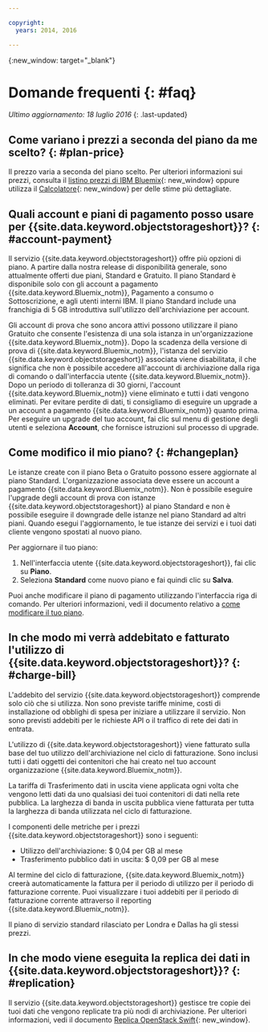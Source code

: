 ```yaml
---

copyright:
  years: 2014, 2016

---
```


{:new_window: target="_blank"}

# Domande frequenti {: #faq} 

*Ultimo aggiornamento: 18 luglio 2016*
{: .last-updated}


## Come variano i prezzi a seconda del piano da me scelto? {: #plan-price}
Il prezzo varia a seconda del piano scelto. Per ulteriori informazioni sui prezzi, consulta il [listino prezzi di IBM Bluemix](https://console.ng.bluemix.net/pricing/){: new_window} oppure utilizza il [Calcolatore](https://console.ng.bluemix.net/?direct=classic/#/pricing/cloudOEPaneId=pricing&paneId=pricingSheet){: new_window} per delle stime più dettagliate.


## Quali account e piani di pagamento posso usare per {{site.data.keyword.objectstorageshort}}? {: #account-payment}
Il servizio {{site.data.keyword.objectstorageshort}} offre più opzioni di piano. A partire dalla nostra release di disponibilità generale, sono attualmente offerti due piani, Standard e Gratuito. Il piano Standard è disponibile solo con gli account a pagamento {{site.data.keyword.Bluemix_notm}}, Pagamento a consumo o Sottoscrizione, e agli utenti interni IBM. Il piano Standard include una franchigia di 5 GB introduttiva sull'utilizzo dell'archiviazione per account.

Gli account di prova che sono ancora attivi possono utilizzare il piano Gratuito che consente l'esistenza di una sola istanza in un'organizzazione {{site.data.keyword.Bluemix_notm}}. Dopo la scadenza della versione di prova di {{site.data.keyword.Bluemix_notm}}, l'istanza del servizio {{site.data.keyword.objectstorageshort}} associata viene
disabilitata, il che significa che non è possibile accedere all'account di archiviazione dalla riga di comando o dall'interfaccia utente {{site.data.keyword.Bluemix_notm}}. Dopo un periodo di tolleranza di 30 giorni, l'account {{site.data.keyword.Bluemix_notm}} viene eliminato e tutti i dati vengono eliminati. Per evitare perdite di dati, ti consigliamo di eseguire un upgrade a un account a pagamento {{site.data.keyword.Bluemix_notm}} quanto prima. Per eseguire un upgrade del tuo account, fai clic sul menu di gestione degli utenti e seleziona **Account**, che fornisce istruzioni sul processo di upgrade.

## Come modifico il mio piano? {: #changeplan}  
Le istanze create con il piano Beta o Gratuito possono essere aggiornate al piano Standard. L'organizzazione associata deve essere un account a pagamento {{site.data.keyword.Bluemix_notm}}. Non è possibile eseguire l'upgrade degli account di prova con istanze {{site.data.keyword.objectstorageshort}} al piano Standard e non è possibile eseguire il downgrade delle istanze nel piano Standard ad altri piani. Quando esegui l'aggiornamento, le tue istanze dei servizi e i tuoi dati cliente vengono spostati al nuovo piano.

Per aggiornare il tuo piano:
1.	Nell'interfaccia utente {{site.data.keyword.objectstorageshort}}, fai clic su **Piano**.
2.	Seleziona **Standard** come nuovo piano e fai quindi clic su **Salva**.

Puoi anche modificare il piano di pagamento utilizzando l'interfaccia riga di comando. Per ulteriori informazioni, vedi il documento relativo a [come modificare il tuo piano](../../pricing/index.html#changing).


## In che modo mi verrà addebitato e fatturato l'utilizzo di {{site.data.keyword.objectstorageshort}}? {: #charge-bill}

L'addebito del servizio {{site.data.keyword.objectstorageshort}} comprende solo ciò che si utilizza.  Non sono previste tariffe minime, costi di installazione od obblighi di spesa per iniziare a utilizzare il servizio. Non sono previsti addebiti per le richieste API o il traffico di rete dei dati in entrata.

L'utilizzo di {{site.data.keyword.objectstorageshort}} viene fatturato sulla base del tuo utilizzo dell'archiviazione nel ciclo di fatturazione. Sono inclusi tutti i dati oggetti dei contenitori che hai creato nel tuo account organizzazione {{site.data.keyword.Bluemix_notm}}. 

La tariffa di Trasferimento dati in uscita viene applicata ogni volta che vengono letti dati da uno qualsiasi dei tuoi contenitori di dati nella rete pubblica. La larghezza di banda in uscita pubblica viene fatturata per tutta la larghezza di banda utilizzata nel ciclo di fatturazione.

I componenti delle metriche per i prezzi {{site.data.keyword.objectstorageshort}} sono i seguenti:
* Utilizzo dell'archiviazione: $ 0,04 per GB al mese
* Trasferimento pubblico dati in uscita: $ 0,09 per GB al mese 

Al termine del ciclo di fatturazione, {{site.data.keyword.Bluemix_notm}} creerà automaticamente la fattura per il periodo di utilizzo per il periodo di fatturazione corrente. Puoi visualizzare i tuoi addebiti per il periodo di fatturazione corrente attraverso il reporting {{site.data.keyword.Bluemix_notm}}.

Il piano di servizio standard rilasciato per Londra e Dallas ha gli stessi prezzi.

## In che modo viene eseguita la replica dei dati in {{site.data.keyword.objectstorageshort}}? {: #replication}
Il servizio {{site.data.keyword.objectstorageshort}} gestisce tre copie dei tuoi dati che vengono replicate tra più nodi di archiviazione. Per ulteriori informazioni, vedi il documento [Replica OpenStack Swift](http://docs.openstack.org/developer/swift/overview_replication.html){: new_window}.

